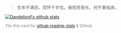 > 生年不满百，常怀千岁忧。昼短苦夜长，何不秉烛游。

[![DandelionFs github stats](https://github-readme-stats.vercel.app/api?username=dandelionfs)](https://github.com/anuraghazra/github-readme-stats)

<font size =2 color= grey> Thx this card for [github-readme-stats](https://github.com/anuraghazra/github-readme-stats) & Github.</font>
